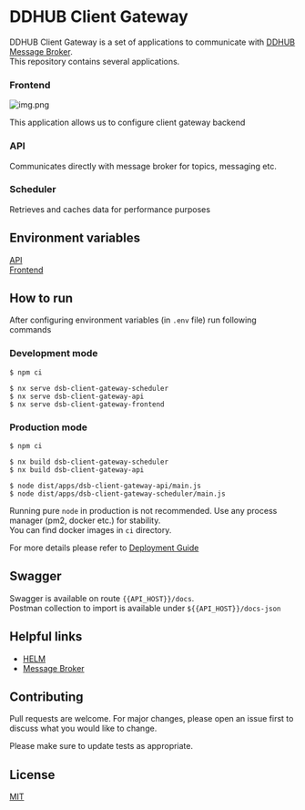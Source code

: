 # DDHUB Client Gateway

DDHUB Client Gateway is a set of applications to communicate with [DDHUB Message Broker](https://github.com/energywebfoundation/ddhub-message-broker).  
This repository contains several applications.

### Frontend
![img.png](docs/images/img.png)

This application allows us to configure client gateway backend

### API

Communicates directly with message broker for topics, messaging etc.

### Scheduler

Retrieves and caches data for performance purposes

## Environment variables

[API](docs/api-variables.md)  
[Frontend](docs/frontend-variables.md)
## How to run

After configuring environment variables (in `.env` file) run following commands

### Development mode

```shell
$ npm ci

$ nx serve dsb-client-gateway-scheduler
$ nx serve dsb-client-gateway-api
$ nx serve dsb-client-gateway-frontend
```

### Production mode

```shell
$ npm ci

$ nx build dsb-client-gateway-scheduler
$ nx build dsb-client-gateway-api

$ node dist/apps/dsb-client-gateway-api/main.js
$ node dist/apps/dsb-client-gateway-scheduler/main.js
```

Running pure `node` in production is not recommended. Use any process manager (pm2, docker etc.) for stability.  
You can find docker images in `ci` directory.  

For more details please refer to [Deployment Guide](https://energyweb.atlassian.net/wiki/spaces/AEMO/pages/3178627074/DDHub+Client+Deployment+Guide)

## Swagger
Swagger is available on route `{{API_HOST}}/docs`.    
Postman collection to import is available under `${{API_HOST}}/docs-json`

## Helpful links

- [HELM](https://github.com/energywebfoundation/dsb-client-gateway-helm)
- [Message Broker](https://github.com/energywebfoundation/ddhub-message-broker)

## Contributing
Pull requests are welcome. For major changes, please open an issue first to discuss what you would like to change.

Please make sure to update tests as appropriate.

## License
[MIT](https://choosealicense.com/licenses/mit/)
